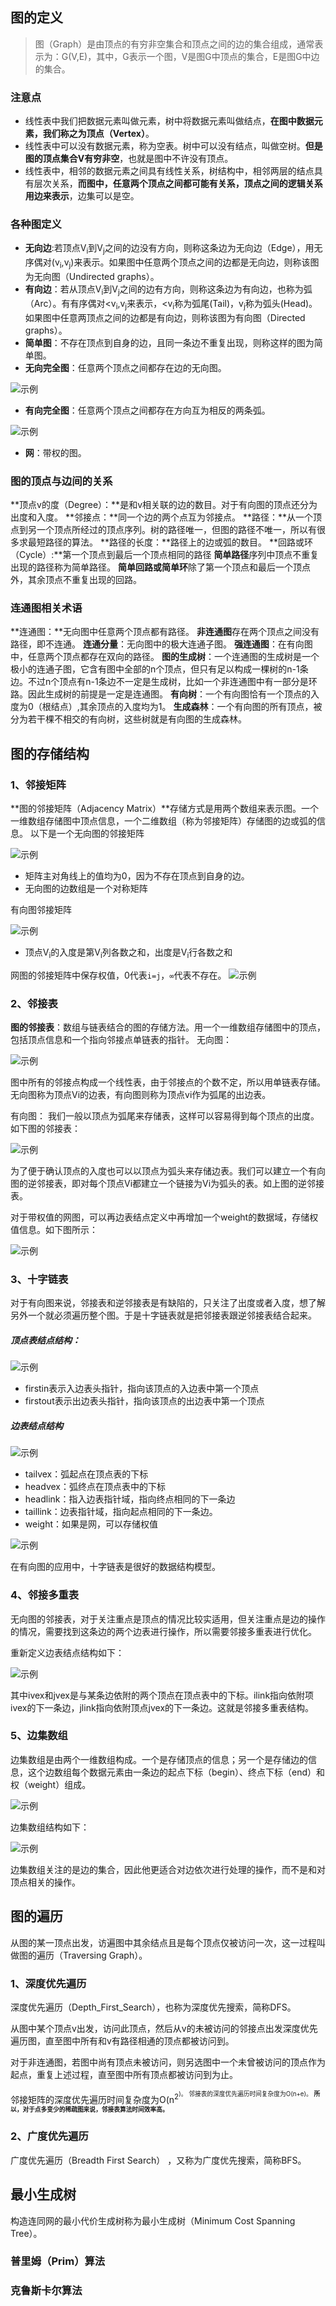 ## 图的定义
> 图（Graph）是由顶点的有穷非空集合和顶点之间的边的集合组成，通常表示为：G(V,E)，其中，G表示一个图，V是图G中顶点的集合，E是图G中边的集合。
### 注意点
- 线性表中我们把数据元素叫做元素，树中将数据元素叫做结点，**在图中数据元素，我们称之为顶点（Vertex）**。
- 线性表中可以没有数据元素，称为空表。树中可以没有结点，叫做空树。**但是图的顶点集合V有穷非空**，也就是图中不许没有顶点。
- 线性表中，相邻的数据元素之间具有线性关系，树结构中，相邻两层的结点具有层次关系，**而图中，任意两个顶点之间都可能有关系，顶点之间的逻辑关系用边来表示**，边集可以是空。
 ### 各种图定义
 - **无向边**:若顶点V<sub>i</sub>到V<sub>j</sub>之间的边没有方向，则称这条边为无向边（Edge），用无序偶对(v<sub>i</sub>,v<sub>j</sub>)来表示。如果图中任意两个顶点之间的边都是无向边，则称该图为无向图（Undirected graphs）。
 - **有向边**：若从顶点V<sub>i</sub>到V<sub>j</sub>之间的边有方向，则称这条边为有向边，也称为弧（Arc）。有有序偶对<v<sub>i</sub>,v<sub>j</sub>来表示，<v<sub>i</sub>称为弧尾(Tail)，v<sub>j</sub>称为弧头(Head)。如果图中任意两顶点之间的边都是有向边，则称该图为有向图（Directed graphs）。
 - **简单图**：不存在顶点到自身的边，且同一条边不重复出现，则称这样的图为简单图。
 - **无向完全图**：任意两个顶点之间都存在边的无向图。
  
  ![示例](./images/无向完全图.png)

   - **有向完全图**：任意两个顶点之间都存在方向互为相反的两条弧。

  ![示例](./images/有向完全图.png)

   - **网**：带权的图。

 ### 图的顶点与边间的关系
 **顶点v的度（Degree）：**是和v相关联的边的数目。对于有向图的顶点还分为出度和入度。
 **邻接点：**同一个边的两个点互为邻接点。
**路径：**从一个顶点到另一个顶点所经过的顶点序列。树的路径唯一，但图的路径不唯一，所以有很多求最短路径的算法。
**路径的长度：**路径上的边或弧的数目。
**回路或环（Cycle）:**第一个顶点到最后一个顶点相同的路径
**简单路径**序列中顶点不重复出现的路径称为简单路径。
**简单回路或简单环**除了第一个顶点和最后一个顶点外，其余顶点不重复出现的回路。

### 连通图相关术语
**连通图：**无向图中任意两个顶点都有路径。
**非连通图**存在两个顶点之间没有路径，即不连通。
**连通分量**：无向图中的极大连通子图。
**强连通图**：在有向图中，任意两个顶点都存在双向的路径。
**图的生成树**：一个连通图的生成树是一个极小的连通子图，它含有图中全部的n个顶点，但只有足以构成一棵树的n-1条边。不过n个顶点有n-1条边不一定是生成树，比如一个非连通图中有一部分是环路。因此生成树的前提是一定是连通图。
**有向树**：一个有向图恰有一个顶点的入度为0（根结点）,其余顶点的入度均为1。
**生成森林**：一个有向图的所有顶点，被分为若干棵不相交的有向树，这些树就是有向图的生成森林。
## 图的存储结构
### 1、邻接矩阵
**图的邻接矩阵（Adjacency Matrix）**存储方式是用两个数组来表示图。一个一维数组存储图中顶点信息，一个二维数组（称为邻接矩阵）存储图的边或弧的信息。
以下是一个无向图的邻接矩阵

![示例](./images/无向图邻接矩阵.png)

- 矩阵主对角线上的值均为0，因为不存在顶点到自身的边。
- 无向图的边数组是一个对称矩阵
 
 有向图邻接矩阵

 ![示例](./images/有向图邻接矩阵.png)
 - 顶点V<sub>i</sub>的入度是第V<sub>i</sub>列各数之和，出度是V<sub>i</sub>行各数之和

网图的邻接矩阵中保存权值，0代表`i=j`，`∞`代表不存在。
 ![示例](./images/网图邻接矩阵.png)

 ### 2、邻接表
 **图的邻接表**：数组与链表结合的图的存储方法。用一个一维数组存储图中的顶点，包括顶点信息和一个指向邻接点单链表的指针。
无向图：

 ![示例](./images/无向图邻接表.png)

  图中所有的邻接点构成一个线性表，由于邻接点的个数不定，所以用单链表存储。无向图称为顶点Vi的边表，有向图则称为顶点vi作为弧尾的出边表。

有向图：
我们一般以顶点为弧尾来存储表，这样可以容易得到每个顶点的出度。如下图的邻接表：

 ![示例](./images/有向图邻接表.png)

为了便于确认顶点的入度也可以以顶点为弧头来存储边表。我们可以建立一个有向图的逆邻接表，即对每个顶点Vi都建立一个链接为Vi为弧头的表。如上图的逆邻接表。

对于带权值的网图，可以再边表结点定义中再增加一个weight的数据域，存储权值信息。如下图所示：

 ![示例](./images/网图邻接表.png)

  ### 3、十字链表
  对于有向图来说，邻接表和逆邻接表是有缺陷的，只关注了出度或者入度，想了解另外一个就必须遍历整个图。于是十字链表就是把邻接表跟逆邻接表结合起来。
 
 ##### 顶点表结点结构：

 ![示例](./images/顶点表结点结构.png)

 - firstin表示入边表头指针，指向该顶点的入边表中第一个顶点
 - firstout表示出边表头指针，指向该顶点的出边表中第一个顶点
 ##### 边表结点结构

  ![示例](./images/边表结点结构.png)

  - tailvex：弧起点在顶点表的下标
  - headvex：弧终点在顶点表中的下标
  - headlink：指入边表指针域，指向终点相同的下一条边
  - taillink：边表指针域，指向起点相同的下一条边。
  - weight：如果是网，可以存储权值

  ![示例](./images/十字链表结构.png)

  在有向图的应用中，十字链表是很好的数据结构模型。
  
  ### 4、邻接多重表
无向图的邻接表，对于关注重点是顶点的情况比较实适用，但关注重点是边的操作的情况，需要找到这条边的两个边表进行操作，所以需要邻接多重表进行优化。

重新定义边表结点结构如下：

![示例](./images/邻接多重表边表结点.png)

其中ivex和jvex是与某条边依附的两个顶点在顶点表中的下标。ilink指向依附项ivex的下一条边，jlink指向依附顶点jvex的下一条边。这就是邻接多重表结构。

### 5、边集数组
边集数组是由两个一维数组构成。一个是存储顶点的信息；另一个是存储边的信息，这个边数组每个数据元素由一条边的起点下标（begin）、终点下标（end）和权（weight）组成。

![示例](./images/边集数组.png)

边集数组结构如下：

![示例](./images/边集数组结构.png)

边集数组关注的是边的集合，因此他更适合对边依次进行处理的操作，而不是和对顶点相关的操作。
## 图的遍历
从图的某一顶点出发，访遍图中其余结点且是每个顶点仅被访问一次，这一过程叫做图的遍历（Traversing Graph）。
### 1、深度优先遍历
深度优先遍历（Depth_First_Search），也称为深度优先搜索，简称DFS。

从图中某个顶点v出发，访问此顶点，然后从v的未被访问的邻接点出发深度优先遍历图，直至图中所有和v有路径相通的顶点都被访问到。

对于非连通图，若图中尚有顶点未被访问，则另选图中一个未曾被访问的顶点作为起点，重复上述过程，直至图中所有顶点都被访问到为止。

邻接矩阵的深度优先遍历时间复杂度为O(n<sup>2<sup>)。
邻接表的深度优先遍历时间复杂度为O(n+e)。
**所以，对于点多变少的稀疏图来说，邻接表算法时间效率高。**

### 2、广度优先遍历
广度优先遍历（Breadth First Search） ，又称为广度优先搜索，简称BFS。

## 最小生成树
构造连同网的最小代价生成树称为最小生成树（Minimum Cost Spanning Tree）。

### 普里姆（Prim）算法

### 克鲁斯卡尔算法

